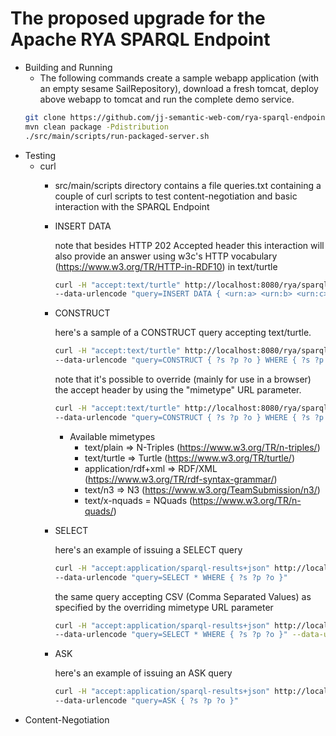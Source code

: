# The proposed upgrade for the Apache RYA SPARQL Endpoint
* Building and Running 
  * The following commands create a sample webapp application (with an empty sesame SailRepository),
  download a fresh tomcat, deploy above webapp to tomcat and run the complete demo service.
  ```bash
  git clone https://github.com/jj-semantic-web-com/rya-sparql-endpoint.git
  mvn clean package -Pdistribution
  ./src/main/scripts/run-packaged-server.sh
  ```
* Testing 
  * curl
    * src/main/scripts directory contains a file queries.txt containing a couple of curl scripts to test
      content-negotiation and basic interaction with the SPARQL Endpoint
    * INSERT DATA

      note that besides HTTP 202 Accepted header this interaction will also provide an answer using w3c's HTTP vocabulary
      (https://www.w3.org/TR/HTTP-in-RDF10) in text/turtle
      ```bash
      curl -H "accept:text/turtle" http://localhost:8080/rya/sparql \
      --data-urlencode "query=INSERT DATA { <urn:a> <urn:b> <urn:c> }"
      ```
    * CONSTRUCT

      here's a sample of a CONSTRUCT query accepting text/turtle.
      ```bash
      curl -H "accept:text/turtle" http://localhost:8080/rya/sparql \
      --data-urlencode "query=CONSTRUCT { ?s ?p ?o } WHERE { ?s ?p ?o }"
      ```
      note that it's possible to override (mainly for use in a browser) the accept header by using the "mimetype" URL parameter.
      ```bash
      curl -H "accept:text/turtle" http://localhost:8080/rya/sparql \
      --data-urlencode "query=CONSTRUCT { ?s ?p ?o } WHERE { ?s ?p ?o }"
      ````
      * Available mimetypes
        * text/plain => N-Triples (https://www.w3.org/TR/n-triples/)
        * text/turtle => Turtle (https://www.w3.org/TR/turtle/)
        * application/rdf+xml => RDF/XML (https://www.w3.org/TR/rdf-syntax-grammar/)
        * text/n3 => N3 (https://www.w3.org/TeamSubmission/n3/)
        * text/x-nquads = NQuads (https://www.w3.org/TR/n-quads/)
    * SELECT
    
      here's an example of issuing a SELECT query
      ```bash
      curl -H "accept:application/sparql-results+json" http://localhost:8080/rya/sparql \
      --data-urlencode "query=SELECT * WHERE { ?s ?p ?o }"
      ```
      
      the same query accepting CSV (Comma Separated Values) as specified by the overriding mimetype URL parameter
      ```bash
      curl -H "accept:application/sparql-results+json" http://localhost:8080/rya/sparql \
      --data-urlencode "query=SELECT * WHERE { ?s ?p ?o }" --data-urlencode "mimetype=text/csv"
      ```
      
    * ASK
    
      here's an example of issuing an ASK query
      ```bash
      curl -H "accept:application/sparql-results+json" http://localhost:8080/rya/sparql \
      --data-urlencode "query=ASK { ?s ?p ?o }"
      ```
* Content-Negotiation
